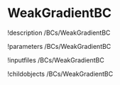 <!-- MOOSE Documentation Stub: Remove this when content is added. -->

# WeakGradientBC
!description /BCs/WeakGradientBC

!parameters /BCs/WeakGradientBC

!inputfiles /BCs/WeakGradientBC

!childobjects /BCs/WeakGradientBC
